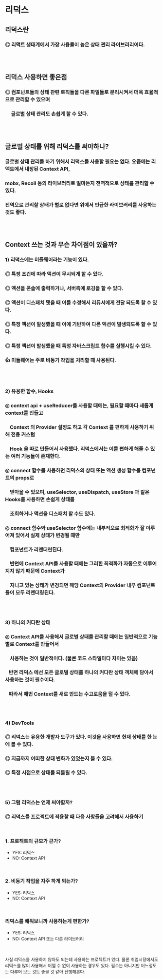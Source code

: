 # 리덕스

## 리덕스란

### ◎ 리액트 생태계에서 가장 사용률이 높은 상태 관리 라이브러리이다.

<br><br>

## 리덕스 사용하면 좋은점

### ◎ 컴포넌트들의 상태 관련 로직들을 다른 파일들로 분리시켜서 더욱 효율적으로 관리할 수 있으며

### &nbsp;&nbsp;&nbsp;&nbsp; 글로벌 상태 관리도 손쉽게 할 수 있다.

<br><br>

## 글로벌 상태를 위해 리덕스를 써야하나?

### 글로벌 상태 관리를 하기 위해서 리덕스를 사용할 필요는 없다. 요즘에는 리액트에서 내장된 Context API,

### mobx, Recoil 등의 라이브러리로 얼마든지 전역적으로 상태를 관리할 수 있다.

### 전역으로 관리할 상태가 별로 없다면 위에서 언급한 라이브러리를 사용하는 것도 좋다.

<br><br>

## Context 쓰는 것과 무슨 차이점이 있을까?

### 1) 리덕스에는 미들웨어라는 기능이 있다.

### ◎ 특정 조건에 따라 액션이 무시되게 할 수 있다.

### ◎ 액션을 콘솔에 출력하거나, 서버측에 로깅을 할 수 있다.

### ◎ 액션이 디스패치 됏을 때 이를 수정해서 리듀서에게 전달 되도록 할 수 있다.

### ◎ 특정 액션이 발생했을 때 이에 기반하여 다른 액션이 발생되도록 할 수 있다.

### ◎ 특정 액션이 발생했을 때 특정 자바스크립트 함수를 실행시킬 수 있다.

### 👍 미들웨어는 주로 비동기 작업을 처리할 때 사용된다.

<br><br>

### 2) 유용한 함수, Hooks

### ◎ context api + useReducer를 사용할 때에는, 필요할 때마다 새롭게 context를 만들고

### &nbsp;&nbsp;&nbsp; Context 의 Provider 설정도 하고 각 Context 를 편하게 사용하기 위해 전용 커스텀

### &nbsp;&nbsp;&nbsp; Hook 을 따로 만들어서 사용했다. 리덕스에서는 이를 편하게 해줄 수 있는 여러 기능들이 존재한다.

### ◎ connect 함수를 사용하면 리덕스의 상태 또는 액션 생성 함수를 컴포넌트의 props로

### &nbsp;&nbsp;&nbsp; 받아올 수 있으며, useSelector, useDispatch, useStore 과 같은 Hooks를 사용하면 손쉽게 상태를

### &nbsp;&nbsp;&nbsp; 조회하거나 액션을 디스패치 할 수도 있다.

### ◎ connect 함수와 useSelector 함수에는 내부적으로 최적화가 잘 이루어져 있어서 실제 상태가 변경될 때만

### &nbsp;&nbsp;&nbsp; 컴포넌트가 리랜더린된다.

### &nbsp;&nbsp;&nbsp; 반면에 Context API를 사용할 때에는 그러한 최적화가 자동으로 이루어지지 않기 때문에 Context가

### &nbsp;&nbsp;&nbsp; 지니고 있는 상태가 변경되면 해당 Context의 Provider 내부 컴포넌트들이 모두 리랜더링된다.

<br><br>

### 3) 하나의 커다란 상태

### ◎ Context API를 사용해서 글로벌 상태를 관리할 때에는 일반적으로 기능별로 Context를 만들어서

### &nbsp;&nbsp;&nbsp; 사용하는 것이 일반적이다. (물론 코드 스타일마다 차이는 있음)

### &nbsp;&nbsp; 반면 리덕스 에선 모든 글로벌 상태를 하나의 커다란 상태 객체에 담아서 사용하는 것이 필수이다.

### &nbsp;&nbsp; 따라서 매번 Context를 새로 만드는 수고로움을 덜 수 있다.

<br><br>

### 4) DevTools

### ◎ 리덕스는 유용한 개발자 도구가 있다. 이것을 사용하면 현재 상태를 한 눈에 볼 수 있다.

### ◎ 지금까지 어떠한 상태 변화가 있었는지 볼 수 있다.

### ◎ 특정 시점으로 상태를 되돌릴 수 있다.

<br><br>

### 5) 그럼 리덕스는 언제 써야할까?

### ◎ 리덕스를 프로젝트에 적용할 때 다음 사항들을 고려해서 사용하기

<br>

### 1. 프로젝트의 규모가 큰가?

- YES: 리덕스
- NO: Context API

<br>

### 2. 비동기 작업을 자주 하게 되는가?

- YES: 리덕스
- NO: Context API

<br>

### 리덕스를 배워보니까 사용하는게 편한가?

- YES: 리덕스
- NO: Context API 또는 다른 라이브러리

<br><br>
사실 리덕스를 사용하지 않아도 되는데 사용하는 프로젝트가 있다. 물론
취업시장에서도 리덕스를 많이 사용해서 어쩔 수 없이 사용하는 경우도 있다.
필수는 아니지만 어느정도는 다루어 보는 것도 좋을 것 같아 진행해본다.

